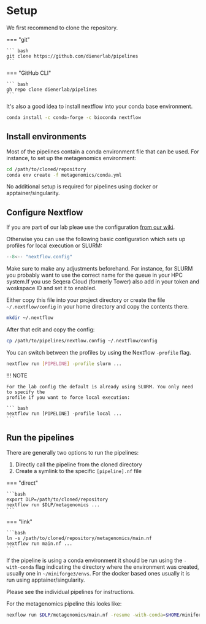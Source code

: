 # Setup

We first recommend to clone the repository.

=== "git"

    ``` bash
    git clone https://github.com/dienerlab/pipelines
    ```

=== "GitHub CLI"

    ``` bash
    gh repo clone dienerlab/pipelines
    ```

It's also a good idea to install nextflow into your conda base environment.

``` bash
conda install -c conda-forge -c bioconda nextflow
```

## Install environments

Most of the pipelines contain a conda environment file that can be used. For instance,
to set up the metagenomics environment:

``` bash
cd /path/to/cloned/repository
conda env create -f metagenomics/conda.yml
```

No additional setup is required for pipelines using docker or apptainer/singularity.

## Configure Nextflow

If you are part of our lab pleae use the configuration [from our wiki](https://github.com/dienerlab/internal/wiki/configs).

Otherwise you can use the following basic configuration which sets up profiles for local
execution or SLURM:

``` groovy title="nextflow.config"
--8<-- "nextflow.config"
```

Make sure to make any adjustments beforehand. For instance, for SLURM you probably want to use
the correct name for the queue in your HPC system.If you use Seqera Cloud (formerly Tower) also
add in your token and woskspace ID and set it to enabled.

Either copy this file into your project directory or create the file `~/.nextflow/config` in
your home directory and copy the contents there.

``` bash
mkdir ~/.nextflow
```

After that edit and copy the config:

``` bash
cp /path/to/pipelines/nextlow.config ~/.nextflow/config
```

You can switch between the profiles by using
the Nextflow `-profile` flag.

``` bash
nextflow run [PIPELINE] -profile slurm ...
```

!!! NOTE

    For the lab config the default is already using SLURM. You only need to specify the
    profile if you want to force local execution:

    ``` bash
    nextflow run [PIPELINE] -profile local ...
    ```

## Run the pipelines

There are generally two options to run the pipelines:

1. Directly call the pipeline from the cloned directory
2. Create a symlink to the specific `[pipeline].nf` file

=== "direct"

    ```bash
    export DLP=/path/to/cloned/repository
    nextflow run $DLP/metagenomics ...
    ```

=== "link"

    ```bash
    ln -s /path/to/cloned/repository/metagenomics/main.nf
    nextflow run main.nf ...
    ```

If the pipeline is using a conda environment it should be run using the `-with-conda` flag
indicating the directory where the environment was created, usually one in `~/miniforge3/envs`.
For the docker based ones usually it is run using apptainer/singularity.

Please see the individual pipelines for instructions.

For the metagenomics pipeline this looks like:

``` bash
nexflow run $DLP/metagenomics/main.nf -resume -with-conda=$HOME/miniforge3/envs/metagenomics ...
```